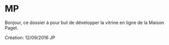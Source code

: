 # MP

Bonjour, ce dossier à pour but de développer la vitrine en ligne de la Maison Paget.

Création: 12/09/2016 JP
